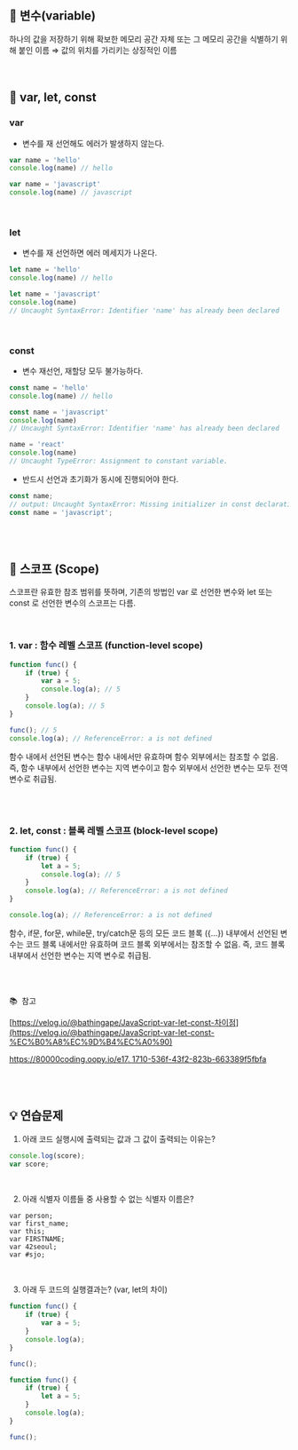 ## 📘 변수(variable)

하나의 값을 저장하기 위해 확보한 메모리 공간 자체 또는 그 메모리 공간을 식별하기 위해 붙인 이름 ⇒ 값의 위치를 가리키는 상징적인 이름    
<br/>
<br/>


## 📘 var, let, const

### var

- 변수를 재 선언해도 에러가 발생하지 않는다.

```jsx
var name = 'hello'
console.log(name) // hello

var name = 'javascript'
console.log(name) // javascript
```
<br/>

### let

- 변수를 재 선언하면 에러 메세지가 나온다.

```jsx
let name = 'hello'
console.log(name) // hello

let name = 'javascript'
console.log(name) 
// Uncaught SyntaxError: Identifier 'name' has already been declared
```

<br/>

### const

- 변수 재선언, 재할당 모두 불가능하다.

```jsx
const name = 'hello'
console.log(name) // hello

const name = 'javascript'
console.log(name) 
// Uncaught SyntaxError: Identifier 'name' has already been declared

name = 'react'
console.log(name) 
// Uncaught TypeError: Assignment to constant variable.
```

- 반드시 선언과 초기화가 동시에 진행되어야 한다.

```jsx
const name; 
// output: Uncaught SyntaxError: Missing initializer in const declaration
const name = 'javascript';
```

<br/>
<br/>

## 📘 ****스코프 (Scope)****

스코프란 유효한 참조 범위를 뜻하며, 기존의 방법인 var 로 선언한 변수와 let 또는 const 로 선언한 변수의 스코프는 다름.

<br/>

### ****1. var : 함수 레벨 스코프 (function-level scope)****

```jsx
function func() {
	if (true) {
    	var a = 5;
        console.log(a); // 5
    }
    console.log(a); // 5
}

func(); // 5
console.log(a); // ReferenceError: a is not defined
```

함수 내에서 선언된 변수는 함수 내에서만 유효하며 함수 외부에서는 참조할 수 없음. 즉, 함수 내부에서 선언한 변수는 지역 변수이고 함수 외부에서 선언한 변수는 모두 전역 변수로 취급됨.

<br/>
<br/>

### ****2. let, const : 블록 레벨 스코프 (block-level scope)****

```jsx
function func() {
	if (true) {
    	let a = 5;
        console.log(a); // 5
    }
    console.log(a); // ReferenceError: a is not defined
}

console.log(a); // ReferenceError: a is not defined
```

함수, if문, for문, while문, try/catch문 등의 모든 코드 블록 ({...}) 내부에서 선언된 변수는 코드 블록 내에서만 유효하며 코드 블록 외부에서는 참조할 수 없음. 즉, 코드 블록 내부에서 선언한 변수는 지역 변수로 취급됨.

<br/>
<br/>

📚  참고

[https://velog.io/@bathingape/JavaScript-var-let-const-차이점](https://velog.io/@bathingape/JavaScript-var-let-const-%EC%B0%A8%EC%9D%B4%EC%A0%90)

[https://80000coding.oopy.io/e17. 1710-536f-43f2-823b-663389f5fbfa](https://80000coding.oopy.io/e1721710-536f-43f2-823b-663389f5fbfa)

<br/>
<br/>

## 💡 연습문제

1. 아래 코드 실행시에 출력되는 값과 그 값이 출력되는 이유는?

```jsx
console.log(score);
var score;
```

<br/>


2. 아래 식별자 이름들 중 사용할 수 없는 식별자 이름은?

```
var person;
var first_name;
var this;
var FIRSTNAME;
var 42seoul;
var #sjo;
```

<br/>

3. 아래 두 코드의 실행결과는? (var, let의 차이)

```jsx
function func() {
	if (true) {
    	var a = 5;
    }
    console.log(a); 
}

func(); 
```

```jsx
function func() {
	if (true) {
    	let a = 5;
    }
    console.log(a);
}

func(); 
```

